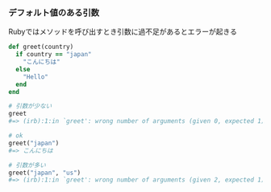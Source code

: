 ### デフォルト値のある引数
Rubyではメソッドを呼び出すとき引数に過不足があるとエラーが起きる
```ruby
def greet(country)
  if country == "japan"
    "こんにちは"
  else
    "Hello"
  end
end

# 引数が少ない
greet
#=> (irb):1:in `greet': wrong number of arguments (given 0, expected 1) (ArgumentError)

# ok
greet("japan")
#=> こんにちは

# 引数が多い
greet("japan", "us")
#=> (irb):1:in `greet': wrong number of arguments (given 2, expected 1) (ArgumentError)
```